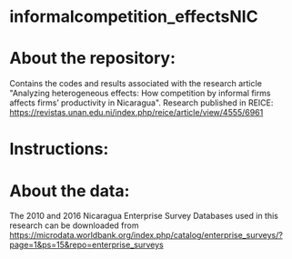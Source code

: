 # informalcompetition_effectsNIC

# About the repository:
Contains the codes and results associated with the research article "Analyzing heterogeneous effects: How competition by informal firms affects firms’ productivity in Nicaragua". Research published in REICE: https://revistas.unan.edu.ni/index.php/reice/article/view/4555/6961

# Instructions:

# About the data: 
The 2010 and 2016 Nicaragua Enterprise Survey Databases used in this research can be downloaded from https://microdata.worldbank.org/index.php/catalog/enterprise_surveys/?page=1&ps=15&repo=enterprise_surveys
